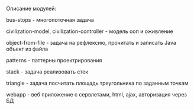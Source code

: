 Описание модулей:

bus-stops - многопоточная задача

civilization-model, civilization-controller - модель ооп и оживление

object-from-file - задача на рефлексию, прочитать и записать Java объект из файла

patterns - паттерны проектрирования

stack - задача реализовать стек

triangle - задача посчитать площадь треугольника по заданным точкам

webapp - веб приложение с сервлетами, html, ajax, авторизация через БД 

